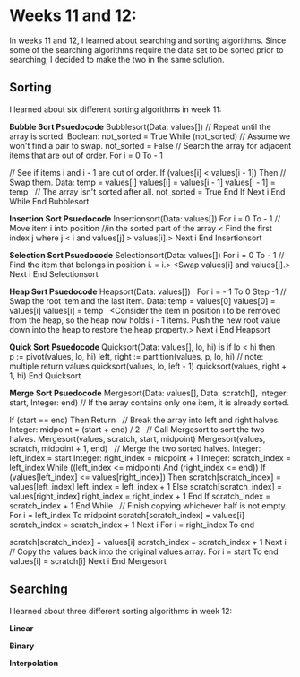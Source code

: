 # Weeks 11 and 12:
In weeks 11 and 12, I learned about searching and sorting algorithms. Since some of the searching algorithms require the data set to be sorted prior to searching, I decided to make the two in the same solution. 

## Sorting
I learned about six different sorting algorithms in week 11:

**Bubble Sort Psuedocode**
Bubblesort(Data: values[])
    // Repeat until the array is sorted.
    Boolean: not_sorted = True
    While (not_sorted)
        // Assume we won't find a pair to swap.
        not_sorted = False
        // Search the array for adjacent items that are out of order.
        For i = 0 To <length of values> - 1

// See if items i and i - 1 are out of order.
            If (values[i] < values[i - 1]) Then
                // Swap them.
                Data: temp = values[i]
                values[i] = values[i - 1]
                values[i - 1] = temp
 
                // The array isn't sorted after all.
                not_sorted = True
            End If
        Next i
    End While
End Bubblesort  

**Insertion Sort Psuedocode**
Insertionsort(Data: values[])
   For i = 0 To <length of values> - 1
       // Move item i into position
       //in the sorted part of the array
       < Find  the first index j where
         j < i and values[j] > values[i].>
       <Move the item into position j.>
   Next i
End Insertionsort

**Selection Sort Psuedocode**
Selectionsort(Data: values[])
    For i = 0 To <length of values> - 1
        // Find the item that belongs in position i.
        <Find the smallest item with index j >= i.>
        <Swap values[i] and values[j].>
    Next i
End Selectionsort  

**Heap Sort Psuedocode**
Heapsort(Data: values[])
    <Turn the array into a heap.>
 
    For i = <length of values> - 1 To 0 Step -1
        // Swap the root item and the last item.
        Data: temp = values[0]
        values[0] = values[i]
        values[i] = temp
 
        <Consider the item in position i to be removed from the heap,
         so the heap now holds i - 1 items. Push the new root value
         down into the heap to restore the heap property.>
    Next i
End Heapsort  

**Quick Sort Psuedocode**
Quicksort(Data: values[], lo, hi) is
    if lo < hi then
        p := pivot(values, lo, hi)
        left, right := partition(values, p, lo, hi)  // note: multiple return values
        quicksort(values, lo, left - 1)
        quicksort(values, right + 1, hi)
End Quicksort  

**Merge Sort Psuedocode**
Mergesort(Data: values[], Data: scratch[], Integer: start, Integer: end)
    // If the array contains only one item, it is already sorted.

If (start == end) Then Return
 
    // Break the array into left and right halves.
    Integer: midpoint = (start + end) / 2
 
    // Call Mergesort to sort the two halves.
    Mergesort(values, scratch, start, midpoint)
    Mergesort(values, scratch, midpoint + 1, end)
 
    // Merge the two sorted halves.
    Integer: left_index = start
    Integer: right_index = midpoint + 1
    Integer: scratch_index = left_index
    While ((left_index <= midpoint) And (right_index <= end))
        If (values[left_index] <= values[right_index]) Then
            scratch[scratch_index] = values[left_index]
            left_index = left_index + 1
        Else
            scratch[scratch_index] = values[right_index]
            right_index = right_index + 1
        End If
        scratch_index = scratch_index + 1    End While
 
    // Finish copying whichever half is not empty.
    For i = left_index To midpoint
        scratch[scratch_index] = values[i]
        scratch_index = scratch_index + 1
    Next i
    For i = right_index To end

scratch[scratch_index] = values[i]
        scratch_index = scratch_index + 1
    Next i
    // Copy the values back into the original values array.
    For i = start To end
        values[i] = scratch[i]
    Next i
End Mergesort

## Searching
I learned about three different sorting algorithms in week 12:

**Linear**

**Binary**

**Interpolation**
